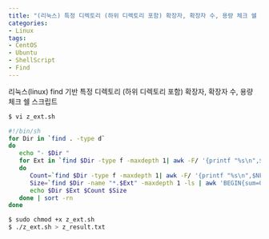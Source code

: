 ```yaml
---
title: "(리눅스) 특정 디렉토리 (하위 디렉토리 포함) 확장자, 확장자 수, 용량 체크 쉘 스크립트"
categories: 
- Linux
tags:
- CentOS
- Ubuntu
- ShellScript
- Find
---
```


리눅스(linux) find 기반 특정 디렉토리 (하위 디렉토리 포함) 확장자, 확장자 수, 용량 체크 쉘 스크립트

```bash
$ vi z_ext.sh
```

```bash
#!/bin/sh
for Dir in `find . -type d`
do
   echo "- $Dir "
   for Ext in `find $Dir -type f -maxdepth 1| awk -F/ '{printf "%s\n",$NF}' | grep "\." | sed -e 's/.*\.\([a-zA-Z0-9].*\)/\1/g'  | sort -u`
   do
      Count=`find $Dir -type f -maxdepth 1| awk -F/ '{printf "%s\n",$NF}' | grep -c "\.${Ext}$"`
      Size=`find $Dir -name "*.$Ext" -maxdepth 1 -ls | awk 'BEGIN{sum=0} {sum=sum+$7} END{print sum}'`
      echo $Dir $Ext $Count $Size
   done | sort -rn
done
```

```bash
$ sudo chmod +x z_ext.sh
$ ./z_ext.sh > z_result.txt
```

